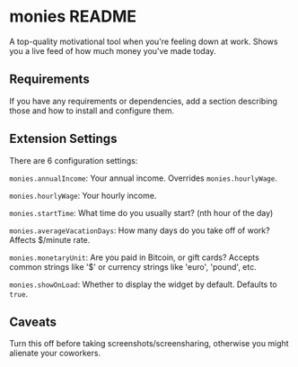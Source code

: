 # monies README

A top-quality motivational tool when you're feeling down at work. Shows you a live feed of how much money you've made today.

## Requirements

If you have any requirements or dependencies, add a section describing those and how to install and configure them.

## Extension Settings

There are 6 configuration settings:

  `monies.annualIncome`: Your annual income. Overrides `monies.hourlyWage`.

  `monies.hourlyWage`: Your hourly income.
  
  `monies.startTime`: What time do you usually start? (nth hour of the day)

  `monies.averageVacationDays`: How many days do you take off of work? Affects $/minute rate.

  `monies.monetaryUnit`: Are you paid in Bitcoin, or gift cards? Accepts common strings like '$' or currency strings like 'euro', 'pound', etc.

  `monies.showOnLoad`: Whether to display the widget by default. Defaults to `true`.

## Caveats

Turn this off before taking screenshots/screensharing, otherwise you might alienate your coworkers. 